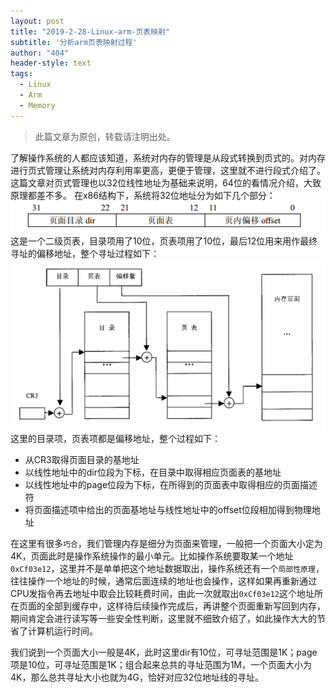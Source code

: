 ```yaml
---
layout: post
title: "2019-2-28-Linux-arm-页表映射"
subtitle: '分析arm页表映射过程'
author: "404"
header-style: text
tags:
  - Linux
  - Arm
  - Memory
---
```


>此篇文章为原创，转载请注明出处。

了解操作系统的人都应该知道，系统对内存的管理是从段式转换到页式的。对内存进行页式管理让系统对内存利用率更高，更便于管理，这里就不进行段式介绍了。这篇文章对页式管理也以32位线性地址为基础来说明，64位的看情况介绍，大致原理都差不多。
在x86结构下，系统将32位地址分为如下几个部分：
![avatar](/img/in-post/Linux/201922801001.png)
这是一个二级页表，目录项用了10位，页表项用了10位，最后12位用来用作最终寻址的偏移地址，整个寻址过程如下：
![avatar](/img/in-post/Linux/201922801002.png)
这里的目录项，页表项都是偏移地址，整个过程如下：
- 从CR3取得页面目录的基地址
- 以线性地址中的dir位段为下标，在目录中取得相应页面表的基地址
- 以线性地址中的page位段为下标，在所得到的页面表中取得相应的页面描述符
- 将页面描述项中给出的页面基地址与线性地址中的offset位段相加得到物理地址

在这里有很多`巧合`，我们管理内存是细分为页面来管理，一般把一个页面大小定为4K，页面此时是操作系统操作的最小单元。比如操作系统要取某一个地址`0xCf03e12`，这里并不是单单把这个地址数据取出，操作系统还有一个`局部性原理`，往往操作一个地址的时候，通常后面连续的地址也会操作，这样如果再重新通过CPU发指令再去地址中取会比较耗费时间，由此一次就取出`0xCf03e12`这个地址所在页面的全部到缓存中，这样待后续操作完成后，再讲整个页面重新写回到内存，期间肯定会进行读写等一些安全性判断，这里就不细致介绍了，如此操作大大的节省了计算机运行时间。

我们说到一个页面大小一般是4K，此时这里dir有10位，可寻址范围是1K；page项是10位，可寻址范围是1K；组合起来总共的寻址范围为1M，一个页面大小为4K，那么总共寻址大小也就为4G，恰好对应32位地址线的寻址。

